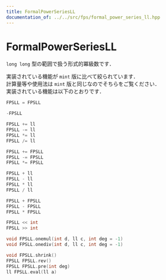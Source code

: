 ```yaml
---
title: FormalPowerSeriesLL
documentation_of: ../../src/fps/formal_power_series_ll.hpp
---
```


# FormalPowerSeriesLL

`long long` 型の範囲で扱う形式的冪級数です．

実装されている機能が `mint` 版に比べて絞られています．<br>
計算量等や使用法は `mint` 版と同じなのでそちらをご覧ください．<br>
実装されている機能は以下のとおりです．<br>

```cpp
FPSLL = FPSLL

-FPSLL

FPSLL += ll
FPSLL -= ll
FPSLL *= ll
FPSLL /= ll

FPSLL += FPSLL
FPSLL -= FPSLL
FPSLL *= FPSLL

FPSLL + ll
FPSLL - ll
FPSLL * ll
FPSLL / ll

FPSLL + FPSLL
FPSLL - FPSLL
FPSLL * FPSLL

FPSLL << int
FPSLL >> int

void FPSLL.onemul(int d, ll c, int deg = -1)
void FPSLL.onediv(int d, ll c, int deg = -1)

void FPSLL.shrink()
FPSLL FPSLL.rev()
FPSLL FPSLL.pre(int deg)
ll FPSLL.eval(ll a)
```